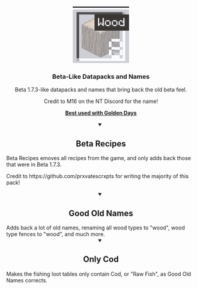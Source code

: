 <!-- PROJECT LOGO -->
<br />
<div align="center">
  <a href="https://github.com/othneildrew/Best-README-Template">
    <img src="Good-Old-Items/pack.png" alt="Pack PNG" width="150" height="150">
  </a>

  <h3 align="center">Beta-Like Datapacks and Names</h3>

  <p align="center">
    Beta 1.7.3-like datapacks and names that bring back the old beta feel.
  <p>Credit to M16 on the NT Discord for the name!</p>
    <a href="https://github.com/PoeticRainbow/golden-days"><strong>Best used with Golden Days</strong></a>
  </p>
</div>



<details open>
  <summary align="center"><h2>Beta Recipes</h2></summary>
    Beta Recipes emoves all recipes from the game, and only adds back those that were in Beta 1.7.3.
  <p>Credit to https://github.com/prxvatescrxpts for writing the majority of this pack!</p>
</details>

<details open>
  <summary align="center"><h2>Good Old Names</h2></summary>
    Adds back a lot of old names, renaming all wood types to "wood", wood type fences to "wood", and much more.
</details>

<details open>
  <summary align="center"><h2>Only Cod</h2></summary>
    Makes the fishing loot tables only contain Cod, or "Raw Fish", as Good Old Names corrects.
</details>
